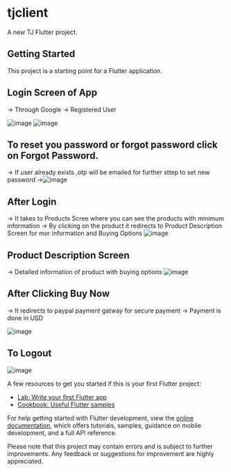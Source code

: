 # tjclient

A new TJ  Flutter project.

## Getting Started

This project is a starting point for a Flutter application.

## Login Screen of App 
-> Through Google 
-> Registered User

![image](https://github.com/Dhruvin70/tj-client/assets/112979026/0729236e-555f-470f-ae91-ae14dc757f43)
![image](https://github.com/Dhruvin70/tj-client/assets/112979026/793da235-4397-4a99-8ab4-a6e329f49e13)

## To reset you password or forgot password click on Forgot Password.
-> If user already exists ,otp will be emailed for further sttep to set new password
->![image](https://github.com/Dhruvin70/tj-client/assets/112979026/9fb27de8-1510-4cf8-acea-959496f809cf)



## After Login
-> It takes to Products Scree where you can see the products with minimum information 
-> By clicking on the product it redirects to Product Description Screen for mor information and Buying Options
![image](https://github.com/Dhruvin70/tj-client/assets/112979026/abc299a9-5bea-4503-a9bc-735d05ad4984)

## Product Description Screen
-> Detailed information of product with buying options
![image](https://github.com/Dhruvin70/tj-client/assets/112979026/82250d0e-eaf3-4d3f-889e-edd89a4d209f)

## After Clicking Buy Now
-> It redirects to paypal payment gatway for secure payment
-> Payment is done in USD

![image](https://github.com/Dhruvin70/tj-client/assets/112979026/a7149df4-bf49-4b8c-b5bf-2e97a04034d6)

## To Logout 
![image](https://github.com/Dhruvin70/tj-client/assets/112979026/e38cafeb-a669-446b-b1c0-a3a0e5bb2c40)







A few resources to get you started if this is your first Flutter project:

- [Lab: Write your first Flutter app](https://docs.flutter.dev/get-started/codelab)
- [Cookbook: Useful Flutter samples](https://docs.flutter.dev/cookbook)

For help getting started with Flutter development, view the
[online documentation](https://docs.flutter.dev/), which offers tutorials,
samples, guidance on mobile development, and a full API reference.

Please note that this project may contain errors and is subject to further improvements. Any feedback or suggestions for improvement are highly appreciated.

